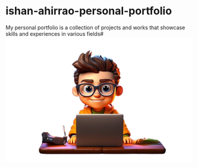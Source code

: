 # ishan-ahirrao-personal-portfolio
My personal portfolio is a collection of projects and works that showcase skills and experiences in various fields#
![Screenshot 1](images/about-me.png)

